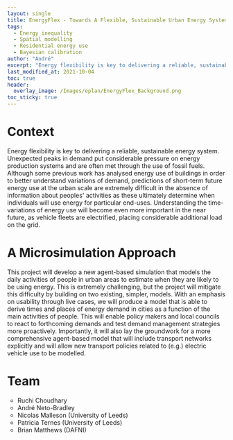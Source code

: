 ```yaml
---
layout: single
title: EnergyFlex - Towards A Flexible, Sustainable Urban Energy System
tags:
  - Energy inequality
  - Spatial modelling
  - Residential energy use
  - Bayesian calibration
author: "André"
excerpt: "Energy flexibility is key to delivering a reliable, sustainable energy system. This project will develop a new agent-based simulation that models the daily activities of people in urban areas to estimate when they are likely to be using energy."
last_modified_at: 2021-10-04
toc: true
header:
  overlay_image: /Images/eplan/EnergyFlex_Background.png
toc_sticky: true
---
```




# Context

Energy flexibility is key to delivering a reliable, sustainable energy system. Unexpected peaks in demand put considerable pressure on energy production systems and are often met through the use of fossil fuels. Although some previous work has analysed energy use of buildings in order to better understand variations of demand, predictions of short-term future energy use at the urban scale are extremely difficult in the absence of information about peoples' activities as these ultimately determine when individuals will use energy for particular end-uses. Understanding the time-variations of energy use will become even more important in the near future, as vehicle fleets are electrified, placing considerable additional load on the grid.

<h1 class="category">A Microsimulation Approach</h1>
This project will develop a new agent-based simulation that models the daily activities of people in urban areas to estimate when they are likely to be using energy. This is extremely challenging, but the project will mitigate this difficulty by building on two existing, simpler, models. With an emphasis on usability through live cases, we will produce a model that is able to derive times and places of energy demand in cities as a function of the main activities of people. This will enable policy makers and local councils to react to forthcoming demands and test demand management strategies more proactively. Importantly, it will also lay the groundwork for a more comprehensive agent-based model that will include transport networks explicitly and will allow new transport policies related to (e.g.) electric vehicle use to be modelled.

<h1 class="category">Team</h1>

<ul type="circle">
<li> Ruchi Choudhary </li>
<li> André Neto-Bradley </li>
<li> Nicolas Malleson (University of Leeds) </li>
<li> Patricia Ternes (University of Leeds) </li>
<li> Brian Matthews (DAFNI) </li>
</ul>

